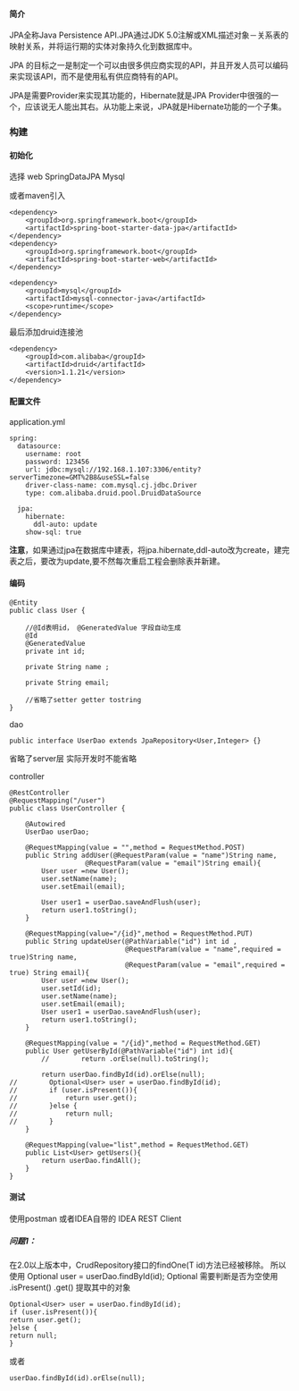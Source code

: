 #### 简介
JPA全称Java Persistence API.JPA通过JDK 5.0注解或XML描述对象－关系表的映射关系，并将运行期的实体对象持久化到数据库中。

JPA 的目标之一是制定一个可以由很多供应商实现的API，并且开发人员可以编码来实现该API，而不是使用私有供应商特有的API。

JPA是需要Provider来实现其功能的，Hibernate就是JPA Provider中很强的一个，应该说无人能出其右。从功能上来说，JPA就是Hibernate功能的一个子集。

### 构建

#### 初始化
选择 web SpringDataJPA  Mysql

或者maven引入
```
<dependency>
	<groupId>org.springframework.boot</groupId>
	<artifactId>spring-boot-starter-data-jpa</artifactId>
</dependency>
<dependency>
	<groupId>org.springframework.boot</groupId>
	<artifactId>spring-boot-starter-web</artifactId>
</dependency>

<dependency>
	<groupId>mysql</groupId>
	<artifactId>mysql-connector-java</artifactId>
	<scope>runtime</scope>
</dependency>
```

最后添加druid连接池
```
<dependency>
	<groupId>com.alibaba</groupId>
	<artifactId>druid</artifactId>
	<version>1.1.21</version>
</dependency>
```

#### 配置文件 
application.yml
```
spring:
  datasource:
    username: root
    password: 123456
    url: jdbc:mysql://192.168.1.107:3306/entity?serverTimezone=GMT%2B8&useSSL=false
    driver-class-name: com.mysql.cj.jdbc.Driver
    type: com.alibaba.druid.pool.DruidDataSource

  jpa:
    hibernate:
      ddl-auto: update
    show-sql: true
```

**注意**，如果通过jpa在数据库中建表，将jpa.hibernate,ddl-auto改为create，建完表之后，要改为update,要不然每次重启工程会删除表并新建。

#### 编码
```
@Entity
public class User {

    //@Id表明id， @GeneratedValue 字段自动生成
    @Id
    @GeneratedValue
    private int id;

    private String name ;

    private String email;
    
    //省略了setter getter tostring
}
```
dao
```
public interface UserDao extends JpaRepository<User,Integer> {}
```
省略了server层 实际开发时不能省略

controller
```
@RestController
@RequestMapping("/user")
public class UserController {

    @Autowired
    UserDao userDao;

    @RequestMapping(value = "",method = RequestMethod.POST)
    public String addUser(@RequestParam(value = "name")String name,
                   @RequestParam(value = "email")String email){
        User user =new User();
        user.setName(name);
        user.setEmail(email);

        User user1 = userDao.saveAndFlush(user);
        return user1.toString();
    }

    @RequestMapping(value="/{id}",method = RequestMethod.PUT)
    public String updateUser(@PathVariable("id") int id ,
                             @RequestParam(value = "name",required = true)String name,
                             @RequestParam(value = "email",required = true) String email){
        User user =new User();
        user.setId(id);
        user.setName(name);
        user.setEmail(email);
        User user1 = userDao.saveAndFlush(user);
        return user1.toString();
    }

    @RequestMapping(value = "/{id}",method = RequestMethod.GET)
    public User getUserById(@PathVariable("id") int id){
        //        return .orElse(null).toString();

        return userDao.findById(id).orElse(null);
//        Optional<User> user = userDao.findById(id);
//        if (user.isPresent()){
//            return user.get();
//        }else {
//            return null;
//        }
    }

    @RequestMapping(value="list",method = RequestMethod.GET)
    public List<User> getUsers(){
        return userDao.findAll();
    }
}
```
#### 测试
使用postman 或者IDEA自带的 IDEA REST Client



##### 问题1：
在2.0以上版本中，CrudRepository接口的findOne(T id)方法已经被移除。
所以使用 Optional<User> user = userDao.findById(id);
Optional 需要判断是否为空使用 .isPresent()
.get() 提取其中的对象
```
Optional<User> user = userDao.findById(id);
if (user.isPresent()){   
return user.get();
}else {    
return null;
}
```
或者
```
userDao.findById(id).orElse(null);
```




